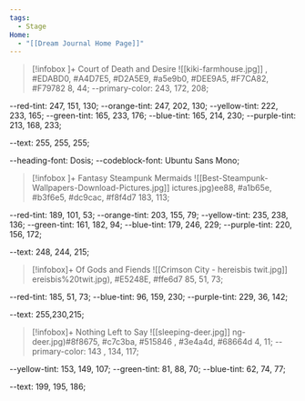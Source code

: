 ```yaml
---
tags:
  - Stage
Home:
  - "[[Dream Journal Home Page]]"
---
```

> [!infobox ]+   Court of Death and Desire
> ![[kiki-farmhouse.jpg]]
>[](themes/kiki-farmhouse.jpg), #EDABD0, #A4D7E5, #D2A5E9, #a5e9b0, #DEE9A5, #F7CA82, #F79782
>[](themes/kiki-farmhouse.jpg)8, 44;
--primary-color: 243, 172, 208;
>
--red-tint: 247, 151, 130;
--orange-tint: 247, 202, 130;
--yellow-tint: 222, 233, 165;
--green-tint: 165, 233, 176;
--blue-tint: 165, 214, 230;
--purple-tint: 213, 168, 233;
>
--text: 255, 255, 255;
>
--heading-font: Dosis;
--codeblock-font: Ubuntu Sans Mono;

> [!infobox ]+  Fantasy Steampunk Mermaids
![[Best-Steampunk-Wallpapers-Download-Pictures.jpg]]
>[](themes/Best-Steampunk-Wallpapers-Download-Pictures.jpg)ictures.jpg)ee88, #a1b65e, #b3f6e5, #dc9cac, #f8f4d7
>[](themes/Best-Steampunk-Wallpapers-Download-Pictures.jpg)183, 113;
>
--red-tint: 189, 101, 53;
--orange-tint: 203, 155, 79;
--yellow-tint: 235, 238, 136;
--green-tint: 161, 182, 94;
--blue-tint: 179, 246, 229;
--purple-tint: 220, 156, 172;
>
--text: 248, 244, 215;

>[!infobox]+ Of Gods and Fiends
>![[Crimson City - hereisbis twit.jpg]]
>[](themes/Crimson%20City%20-%20hereisbis%20twit.jpg)ereisbis%20twit.jpg), #E5248E,  #ffe6d7
>[](themes/Crimson%20City%20-%20hereisbis%20twit.jpg)85, 51, 73;
>
--red-tint: 185, 51, 73;
--blue-tint: 96, 159, 230;
--purple-tint: 229, 36, 142;
  >
--text: 255,230,215;

>[!infobox]+ Nothing Left to Say
>![[sleeping-deer.jpg]]
>[](themes/sleeping-deer.jpg)ng-deer.jpg)#8f8675, #c7c3ba,  #515846  , #3e4a4d, #68664d
>[](themes/sleeping-deer.jpg)4, 11;
--primary-color: 143 , 134, 117;
>
--yellow-tint: 153, 149, 107;
--green-tint: 81, 88, 70;
--blue-tint: 62, 74, 77;
>
--text: 199, 195, 186;